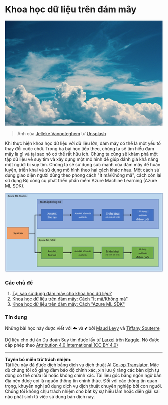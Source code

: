 <!--
CO_OP_TRANSLATOR_METADATA:
{
  "original_hash": "8dfe141a0f46f7d253e07f74913c7f44",
  "translation_date": "2025-08-28T17:53:51+00:00",
  "source_file": "5-Data-Science-In-Cloud/README.md",
  "language_code": "vi"
}
-->
# Khoa học dữ liệu trên đám mây

![cloud-picture](../../../translated_images/cloud-picture.f5526de3c6c6387b2d656ba94f019b3352e5e3854a78440e4fb00c93e2dea675.vi.jpg)

> Ảnh của [Jelleke Vanooteghem](https://unsplash.com/@ilumire) từ [Unsplash](https://unsplash.com/s/photos/cloud?orientation=landscape)

Khi thực hiện khoa học dữ liệu với dữ liệu lớn, đám mây có thể là một yếu tố thay đổi cuộc chơi. Trong ba bài học tiếp theo, chúng ta sẽ tìm hiểu đám mây là gì và tại sao nó có thể rất hữu ích. Chúng ta cũng sẽ khám phá một tập dữ liệu về suy tim và xây dựng một mô hình để giúp đánh giá khả năng một người bị suy tim. Chúng ta sẽ sử dụng sức mạnh của đám mây để huấn luyện, triển khai và sử dụng mô hình theo hai cách khác nhau. Một cách sử dụng giao diện người dùng theo phong cách "Ít mã/Không mã", cách còn lại sử dụng Bộ công cụ phát triển phần mềm Azure Machine Learning (Azure ML SDK).

![project-schema](../../../translated_images/project-schema.420e56d495624541eaecf2b737f138c86fb7d8162bb1c0bf8783c350872ffc4d.vi.png)

### Các chủ đề

1. [Tại sao sử dụng đám mây cho khoa học dữ liệu?](17-Introduction/README.md)
2. [Khoa học dữ liệu trên đám mây: Cách "Ít mã/Không mã"](18-Low-Code/README.md)
3. [Khoa học dữ liệu trên đám mây: Cách "Azure ML SDK"](19-Azure/README.md)

### Tín dụng
Những bài học này được viết với ☁️ và 💕 bởi [Maud Levy](https://twitter.com/maudstweets) và [Tiffany Souterre](https://twitter.com/TiffanySouterre)

Dữ liệu cho dự án Dự đoán Suy tim được lấy từ [
Larxel](https://www.kaggle.com/andrewmvd) trên [Kaggle](https://www.kaggle.com/andrewmvd/heart-failure-clinical-data). Nó được cấp phép theo [Attribution 4.0 International (CC BY 4.0)](https://creativecommons.org/licenses/by/4.0/)

---

**Tuyên bố miễn trừ trách nhiệm**:  
Tài liệu này đã được dịch bằng dịch vụ dịch thuật AI [Co-op Translator](https://github.com/Azure/co-op-translator). Mặc dù chúng tôi cố gắng đảm bảo độ chính xác, xin lưu ý rằng các bản dịch tự động có thể chứa lỗi hoặc không chính xác. Tài liệu gốc bằng ngôn ngữ bản địa nên được coi là nguồn thông tin chính thức. Đối với các thông tin quan trọng, khuyến nghị sử dụng dịch vụ dịch thuật chuyên nghiệp bởi con người. Chúng tôi không chịu trách nhiệm cho bất kỳ sự hiểu lầm hoặc diễn giải sai nào phát sinh từ việc sử dụng bản dịch này.